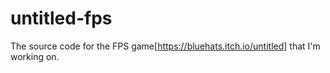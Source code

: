 # untitled-fps
The source code for the FPS game[https://bluehats.itch.io/untitled] that I'm working on.
